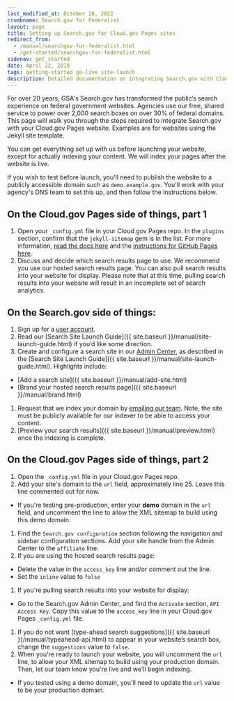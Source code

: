 ```yaml
---
last_modified_at: October 28, 2022
crumbname: Search.gov for Federalist
layout: page
title: Setting up Search.gov for Cloud.gov Pages sites
redirect_from:
  - /manual/searchgov-for-federalist.html
  - /get-started/searchgov-for-federalist.html
sidenav: get_started
date: April 22, 2019
tags: getting-started go-live site-launch
description: Detailed documentation on integrating Search.gov with Cloud.gov Pages websites.
---
```

For over 20 years, GSA's Search.gov has transformed the public’s search experience on federal government websites. Agencies use our free, shared service to power over 2,000 search boxes on over 30% of federal domains. This page will walk you through the steps required to integrate Search.gov with your Cloud.gov Pages website. Examples are for websites using the Jekyll site template.

You can get everything set up with us before launching your website, except for actually indexing your content. We will index your pages after the website is live.

If you wish to test before launch, you'll need to publish the website to a publicly accessible domain such as `demo.example.gov`. You'll work with your agency's DNS team to set this up, and then follow the instructions below.

## On the Cloud.gov Pages side of things, part 1

1. Open your `_config.yml` file in your Cloud.gov Pages repo. In the `plugins` section, confirm that the `jekyll-sitemap` gem is in the list. For more information, [read the docs here](https://github.com/jekyll/jekyll-sitemap) and the [instructions for GitHub Pages here](https://help.github.com/en/articles/sitemaps-for-github-pages).
2. Discuss and decide which search results page to use. We recommend you use our hosted search results page. You can also pull search results into your website for display. Please note that at this time, pulling search results into your website will result in an incomplete set of search analytics.

## On the Search.gov side of things:

1. Sign up for a [user account](https://search.usa.gov/signup).
2. Read our \[Search Site Launch Guide]({{ site.baseurl }}/manual/site-launch-guide.html) if you’d like some direction.
3. Create and configure a search site in our [Admin Center](https://search.usa.gov/sites), as described in the \[Search Site Launch Guide]({{ site.baseurl }}/manual/site-launch-guide.html). Highlights include:

* \[Add a search site]({{ site.baseurl }}/manual/add-site.html)
* \[Brand your hosted search results page]({{ site.baseurl }}/manual/brand.html)

1. Request that we index your domain by [emailing our team](mailto:search@gsa.gov). Note, the site must be publicly available for our indexer to be able to access your content.
2. \[Preview your search results]({{ site.baseurl }}/manual/preview.html) once the indexing is complete.

## On the Cloud.gov Pages side of things, part 2

1. Open the `_config.yml` file in your Cloud.gov Pages repo.
2. Add your site's domain to the `url` field, approximately line 25. Leave this line commented out for now.

* If you're testing pre-production, enter your **demo** domain in the `url` field, and uncomment the line to allow the XML sitemap to build using this demo domain.

1. Find the `Search.gov configuration` section following the navigation and sidebar configuration sections. Add your site handle from the Admin Center to the `affiliate` line.
2. If you are using the hosted search results page:

* Delete the value in the `access_key` line and/or comment out the line.
* Set the `inline` value to `false`

1. If you're pulling search results into your website for display:

* Go to the Search.gov Admin Center, and find the `Activate` section, `API Access Key`. Copy this value to the `access_key` line in your Cloud.gov Pages `_config.yml` file.

1. If you do not want \[type-ahead search suggestions]({{ site.baseurl }}/manual/typeahead-api.html) to appear in your website’s search box, change the `suggestions` value to `false`.
2. When you're ready to launch your website, you will uncomment  the `url` line, to allow your XML sitemap to build using your production domain. Then, let our team know you're live and we'll begin indexing.

* If you tested using a demo domain, you'll need to update the `url` value to be your production domain.